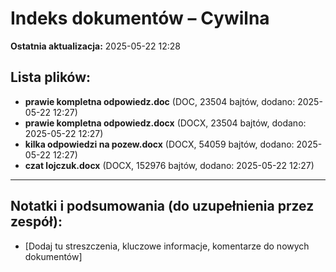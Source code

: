 # Indeks dokumentów – Cywilna

**Ostatnia aktualizacja:** 2025-05-22 12:28

## Lista plików:

- **prawie kompletna odpowiedz.doc** (DOC, 23504 bajtów, dodano: 2025-05-22 12:27)
- **prawie kompletna odpowiedz.docx** (DOCX, 23504 bajtów, dodano: 2025-05-22 12:27)
- **kilka odpowiedzi na pozew.docx** (DOCX, 54059 bajtów, dodano: 2025-05-22 12:27)
- **czat lojczuk.docx** (DOCX, 152976 bajtów, dodano: 2025-05-22 12:27)

---
## Notatki i podsumowania (do uzupełnienia przez zespół):

- [Dodaj tu streszczenia, kluczowe informacje, komentarze do nowych dokumentów]

